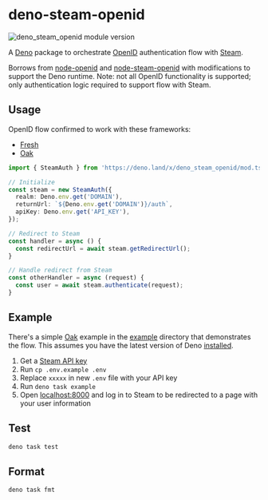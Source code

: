 # deno-steam-openid

![deno_steam_openid module version](https://shield.deno.dev/x/deno_steam_openid)

A [Deno](https://deno.land) package to orchestrate
[OpenID](https://openid.net/what-is-openid/) authentication flow with
[Steam](https://store.steampowered.com/).

Borrows from [node-openid](https://github.com/havard/node-openid) and
[node-steam-openid](https://www.npmjs.com/package/node-steam-openid) with
modifications to support the Deno runtime. Note: not all OpenID functionality is
supported; only authentication logic required to support flow with Steam.

## Usage

OpenID flow confirmed to work with these frameworks:

- [Fresh](https://fresh.deno.dev/)
- [Oak](https://oakserver.github.io/oak/)

```typescript
import { SteamAuth } from 'https://deno.land/x/deno_steam_openid/mod.ts';

// Initialize
const steam = new SteamAuth({
  realm: Deno.env.get('DOMAIN'),
  returnUrl: `${Deno.env.get('DOMAIN')}/auth`,
  apiKey: Deno.env.get('API_KEY'),
});

// Redirect to Steam
const handler = async () {
  const redirectUrl = await steam.getRedirectUrl();
}

// Handle redirect from Steam
const otherHandler = async (request) {
  const user = await steam.authenticate(request);
}
```

## Example

There's a simple [Oak](https://deno.land/x/oak@v10.6.0) example in the
[example](https://github.com/brycedorn/deno-steam-openid/example) directory that
demonstrates the flow. This assumes you have the latest version of Deno
[installed](https://deno.land/manual/getting_started/installation).

1. Get a [Steam API key](https://steamcommunity.com/dev/apikey)
1. Run `cp .env.example .env`
1. Replace `xxxxx` in new `.env` file with your API key
1. Run `deno task example`
1. Open [localhost:8000](http://localhost:8000) and log in to Steam to be
   redirected to a page with your user information

## Test

```bash
deno task test
```

## Format

```bash
deno task fmt
```
